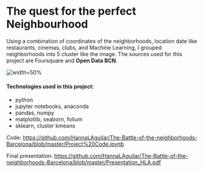 # The quest for the perfect Neighbourhood

Using a combination of coordinates of the neighborhoods, location date like restaurants, cinemas, clubs, and Machine Learning, I grouped neighborhoods into 5 cluster like the image. The sources used for this project are Foursquare and **Open Data BCN**.

![width=50%](https://i.imgur.com/VBmGLhu.png)


#### Technologies used in this project:
- python
- jupyter notebooks, anaconda
- pandas,  numpy
- matplotlib, seaborn, folium
- sklearn, cluster kmeans

Code: https://github.com/HannaLAguilar/The-Battle-of-the-neighborhoods-Barcelona/blob/master/Project%20Code.ipynb

Final presentation: https://github.com/HannaLAguilar/The-Battle-of-the-neighborhoods-Barcelona/blob/master/Presentation_HLA.pdf


```python

```
